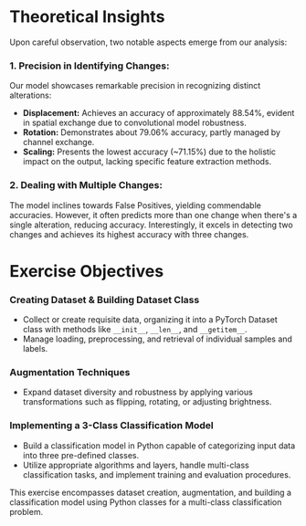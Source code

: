 # Theoretical Insights

Upon careful observation, two notable aspects emerge from our analysis:

### 1. Precision in Identifying Changes:
Our model showcases remarkable precision in recognizing distinct alterations:
   - **Displacement:** Achieves an accuracy of approximately 88.54%, evident in spatial exchange due to convolutional model robustness.
   - **Rotation:** Demonstrates about 79.06% accuracy, partly managed by channel exchange.
   - **Scaling:** Presents the lowest accuracy (~71.15%) due to the holistic impact on the output, lacking specific feature extraction methods.

### 2. Dealing with Multiple Changes:
The model inclines towards False Positives, yielding commendable accuracies. However, it often predicts more than one change when there's a single alteration, reducing accuracy. Interestingly, it excels in detecting two changes and achieves its highest accuracy with three changes.

# Exercise Objectives

### Creating Dataset & Building Dataset Class
- Collect or create requisite data, organizing it into a PyTorch Dataset class with methods like `__init__`, `__len__`, and `__getitem__`.
- Manage loading, preprocessing, and retrieval of individual samples and labels.

### Augmentation Techniques
- Expand dataset diversity and robustness by applying various transformations such as flipping, rotating, or adjusting brightness.

### Implementing a 3-Class Classification Model
- Build a classification model in Python capable of categorizing input data into three pre-defined classes.
- Utilize appropriate algorithms and layers, handle multi-class classification tasks, and implement training and evaluation procedures.

This exercise encompasses dataset creation, augmentation, and building a classification model using Python classes for a multi-class classification problem.
